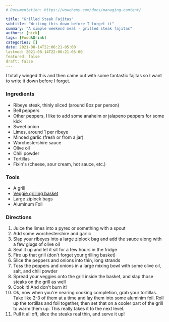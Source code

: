 ```yaml
---
# Documentation: https://wowchemy.com/docs/managing-content/

title: "Grilled Steak Fajitas"
subtitle: "Writing this down before I forget it"
summary: "A simple weekend meal - grilled steak fajitas"
authors: [nick]
tags: [Food&Drink]
categories: []
date: 2021-08-14T22:06:21-05:00
lastmod: 2021-08-14T22:06:21-05:00
featured: false
draft: false
---
```


I totally winged this and then came out with some fantastic fajitas so I want to write it down before I forget.

### Ingredients
- Ribeye steak, thinly sliced (around 8oz per person)
- Bell peppers
- Other peppers, I like to add some anaheim or jalapeno peppers for some kick
- Sweet onion
- Limes, around 1 per ribeye
- Minced garlic (fresh or from a jar)
- Worchestershire sauce
- Olive oil
- Chili powder
- Tortillas
- Fixin's (cheese, sour cream, hot sauce, etc.)
### Tools
- A grill
- [Veggie grilling basket](https://amazon.com/gp/product/B000WEIJUW/ref=ppx_yo_dt_b_asin_image_o00_s00?ie=UTF8&psc=1)
- Large ziplock bags
- Aluminum Foil

### Directions
1. Juice the limes into a pyrex or something with a spout
2. Add some worchestershire and garlic
3. Slap your ribeyes into a large ziplock bag and add the sauce along with a few glugs of olive oil
4. Seal it up and let it sit for a few hours in the fridge
5. Fire up that grill (don't forget your grilling basket)
6. Slice the peppers and onions into thin, long strands
7. Toss the peppers and onions in a large mixing bowl with some olive oil, salt, and chili powder
8. Spread your veggies onto the grill inside the basket, and slap those steaks on the grill as well
9. Cook it!  And don't burn it!
10. Ok, now when you're nearing cooking completion, grab your tortillas.  Take like 2-3 of them at a time and lay them into some aluminim foil.  Roll up the tortillas and foil together, then set that on a cooler part of the grill to warm them up.  This really takes it to the next level.
11. Pull it all off, slice the steaks real thin, and serve it up!